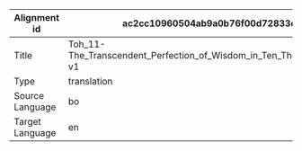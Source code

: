 |Alignment id | ac2cc10960504ab9a0b76f00d72833c0
| --- | --- 
|Title | Toh_11-The_Transcendent_Perfection_of_Wisdom_in_Ten_Thousand_Lines-v1 
|Type | translation
|Source Language | bo
|Target Language | en